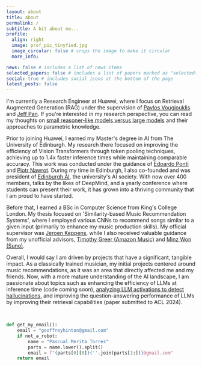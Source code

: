 ```yaml
---
layout: about
title: about
permalink: /
subtitle: A bit about me...
profile:
  align: right
  image: prof_pic_tinyfied.jpg
  image_circular: false # crops the image to make it circular
  more_info:

news: false # includes a list of news items
selected_papers: false # includes a list of papers marked as "selected={true}"
social: true # includes social icons at the bottom of the page
latest_posts: false
---
```


I'm currently a Research Engineer at Huawei, where I focus on Retrieval Augmented Generation (RAG) under the supervision of [Pavlos Vougiouklis](https://scholar.google.com/citations?hl=en&user=9J7YeR0AAAAJ&view_op=list_works&sortby=pubdate) and [Jeff Pan](https://scholar.google.com/citations?user=zLDAY8QAAAAJ&hl=es). If you're interested in my research perspective, you can read my thoughts on [small reasoner-like models versus large models](https://pascualmeritatorres.github.io/blog/2024/small_vs_big_models/) and their approaches to parametric knowledge.

Prior to joining Huawei, I earned my Master's degree in AI from The University of Edinburgh. My research there focused on improving the efficiency of Vision Transformers through token pooling techniques, achieving up to 1.4x faster inference times while maintaining comparable accuracy. This work was conducted under the guidance of [Edoardo Ponti](https://scholar.google.ca/citations?user=tklL2q0AAAAJ&hl=en) and [Piotr Nawrot](https://scholar.google.com/citations?user=9wrNHUQAAAAJ&hl=en). During my time in Edinburgh, I also co-founded and was president of [Edinburgh AI](https://edinburghai.org/), the university's AI society. With now over 400 members, talks by the likes of DeepMind, and a yearly conference where students can present their work, it has grown into a thriving community that I am proud to have started.

Before that, I earned a BSc in Computer Science from King's College London. My thesis focused on 'Similarity-based Music Recommendation Systems', where I employed various CNNs to recommend songs similar to a given input (primarily to enhance my music production skills). My official supervisor was [Jeroen Keppens](https://scholar.google.co.uk/citations?user=6uEtmfoAAAAJ&hl=de), while I also received valuable guidance from my unofficial advisors, [Timothy Greer (Amazon Music)](https://www.linkedin.com/in/timothy-greer-ph-d-28630671/) and [Minz Won (Suno)](https://scholar.google.com/citations?user=x5rArQMAAAAJ&hl=en).

Overall, I would say I am driven by projects that have a significant, tangible impact. As a classically trained musician, my initial projects centered around music recommendations, as it was an area that directly affected me and my friends. Now, with a more mature understanding of the AI landscape, I am passionate about topics such as enhancing the efficiency of LLMs at inference time (code coming soon), [analyzing LLM activations to detect hallucinations](https://github.com/tberm/mlp_cw4?tab=readme-ov-file), and improving the question-answering performance of LLMs by improving their retrieval capabilities (paper submitted to ACL 2024).

<br/>
 
```python
def get_my_email():
    email = "geoffreyhinton@gmail.com"
    if not_a_robot:
        name = "Pascual Merita Torres"
        parts = name.lower().split()
        email = f"{parts[0][0]}{''.join(parts[1:])}@gmail.com"
    return email
```
